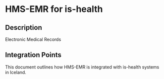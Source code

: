 # HMS-EMR for is-health

## Description

Electronic Medical Records

## Integration Points

This document outlines how HMS-EMR is integrated with is-health systems in Iceland.
